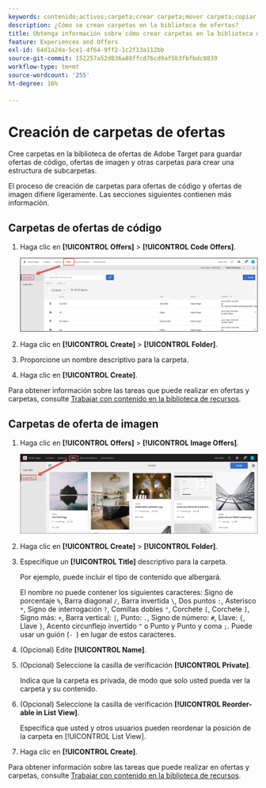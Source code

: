 ```yaml
---
keywords: contenido;activos;carpeta;crear carpeta;mover carpeta;copiar carpeta;eliminar carpeta;descargar carpeta
description: ¿Cómo se crean carpetas en la biblioteca de ofertas?
title: Obtenga información sobre cómo crear carpetas en la biblioteca de ofertas de Adobe [!DNL Target] para guardar ofertas de código e imagen, así como otras carpetas.
feature: Experiences and Offers
exl-id: 64d1a24a-5ce1-4f64-9ff2-1c2f13a112bb
source-git-commit: 152257a52d836a88ffcd76cd9af5b3fbfbdc0839
workflow-type: tm+mt
source-wordcount: '255'
ht-degree: 16%

---
```


# Creación de carpetas de ofertas

Cree carpetas en la biblioteca de ofertas de Adobe Target para guardar ofertas de código, ofertas de imagen y otras carpetas para crear una estructura de subcarpetas.

El proceso de creación de carpetas para ofertas de código y ofertas de imagen difiere ligeramente. Las secciones siguientes contienen más información.

## Carpetas de ofertas de código

1. Haga clic en **[!UICONTROL Offers]** > **[!UICONTROL Code Offers]**.

   ![Ficha Ofertas de código](/help/main/c-experiences/c-manage-content/assets/code-offers-tab.png)

1. Haga clic en **[!UICONTROL Create]** > **[!UICONTROL Folder]**.

1. Proporcione un nombre descriptivo para la carpeta.

1. Haga clic en **[!UICONTROL Create]**.

Para obtener información sobre las tareas que puede realizar en ofertas y carpetas, consulte [Trabajar con contenido en la biblioteca de recursos](/help/main/c-experiences/c-manage-content/assets-working.md).

## Carpetas de oferta de imagen

1. Haga clic en **[!UICONTROL Offers]** > **[!UICONTROL Image Offers]**.

   ![Ficha Ofertas de imágenes](/help/main/c-experiences/c-manage-content/assets/image-offers-tab.png)

1. Haga clic en **[!UICONTROL Create]** > **[!UICONTROL Folder]**.
1. Especifique un **[!UICONTROL Title]** descriptivo para la carpeta.

   Por ejemplo, puede incluir el tipo de contenido que albergará.

   El nombre no puede contener los siguientes caracteres: Signo de porcentaje `%`, Barra diagonal `/`, Barra invertida `\`, Dos puntos `:`, Asterisco `*`, Signo de interrogación `?`, Comillas dobles `"`, Corchete `[`, Corchete `]`, Signo más: `+`, Barra vertical: `|`, Punto: `.`, Signo de número: `#`, Llave: `{`, Llave `}`, Acento circunflejo invertido `^` o Punto y Punto y coma `;`. Puede usar un guión (`- `) en lugar de estos caracteres.

1. (Opcional) Edite **[!UICONTROL Name]**.
1. (Opcional) Seleccione la casilla de verificación **[!UICONTROL Private]**.

   Indica que la carpeta es privada, de modo que solo usted pueda ver la carpeta y su contenido.

1. (Opcional) Seleccione la casilla de verificación **[!UICONTROL Reorder-able in List View]**.

   Especifica que usted y otros usuarios pueden reordenar la posición de la carpeta en [!UICONTROL List View].

1. Haga clic en **[!UICONTROL Create]**.

Para obtener información sobre las tareas que puede realizar en ofertas y carpetas, consulte [Trabajar con contenido en la biblioteca de recursos](/help/main/c-experiences/c-manage-content/assets-working.md).
